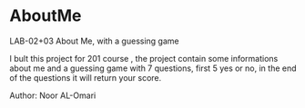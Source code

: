 # AboutMe

LAB-02+03
About Me, with a guessing game

I bult this project for 201 course , the project contain some informations about me and a guessing game with 7 questions, first 5 yes or no, in the end of the questions it will return your score.

Author: Noor AL-Omari